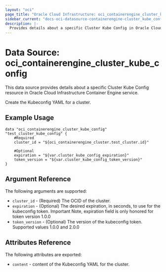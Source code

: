 ```yaml
---
layout: "oci"
page_title: "Oracle Cloud Infrastructure: oci_containerengine_cluster_kube_config"
sidebar_current: "docs-oci-datasource-containerengine-cluster_kube_config"
description: |-
  Provides details about a specific Cluster Kube Config in Oracle Cloud Infrastructure Container Engine service
---
```


# Data Source: oci_containerengine_cluster_kube_config
This data source provides details about a specific Cluster Kube Config resource in Oracle Cloud Infrastructure Container Engine service.

Create the Kubeconfig YAML for a cluster.

## Example Usage

```hcl
data "oci_containerengine_cluster_kube_config" "test_cluster_kube_config" {
	#Required
	cluster_id = "${oci_containerengine_cluster.test_cluster.id}"

	#Optional
	expiration = "${var.cluster_kube_config_expiration}"
	token_version = "${var.cluster_kube_config_token_version}"
}
```

## Argument Reference

The following arguments are supported:

* `cluster_id` - (Required) The OCID of the cluster.
* `expiration` - (Optional) The desired expiration, in seconds, to use for the kubeconfig token. Important Note, expiration field is only honored for token version 1.0.0 
* `token_version` - (Optional) The version of the kubeconfig token. Supported values 1.0.0 and 2.0.0 


## Attributes Reference

The following attributes are exported:

* `content` - content of the Kubeconfig YAML for the cluster.

